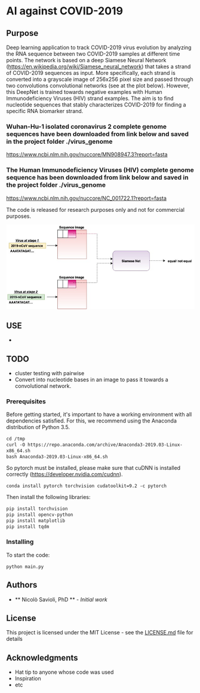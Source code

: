 # AI against COVID-2019


## Purpose 

Deep learning application to track COVID-2019 virus evolution by analyzing the RNA sequence between two COVID-2019 samples at different time points.
The network is based on a deep Siamese Neural Network (https://en.wikipedia.org/wiki/Siamese_neural_network) that takes a strand of COVID-2019 sequences as input. More specifically, each strand is converted into a grayscale image of 256x256 pixel size and passed through two convolutions convolutional networks (see at the plot below). However, this DeepNet is trained towards negative examples with Human Immunodeficiency Viruses (HIV) strand examples.
The aim is to find nucleotide sequences that stably characterizes COVID-2019 for finding a specific RNA biomarker strand.

### Wuhan-Hu-1 isolated coronavirus 2 complete genome sequences have been downloaded from link below and saved in the project folder ./virus_genome

https://www.ncbi.nlm.nih.gov/nuccore/MN908947.3?report=fasta

### The Human Immunodeficiency Viruses (HIV) complete genome sequence has been downloaded from link below and saved in the project folder ./virus_genome

https://www.ncbi.nlm.nih.gov/nuccore/NC_001722.1?report=fasta


The code is released for research purposes only and not for commercial purposes.

![alt text](img/img.jpg)


## USE

* 


## TODO
  * cluster testing with pairwise 
  * Convert into nucleotide bases in an image to pass it towards a convolutional network.


### Prerequisites

Before getting started, it's important to have a working environment with all dependencies satisfied. For this, we recommend using the Anaconda distribution of Python 3.5.

```
cd /tmp
curl -O https://repo.anaconda.com/archive/Anaconda3-2019.03-Linux-x86_64.sh
bash Anaconda3-2019.03-Linux-x86_64.sh
```

So pytorch must be installed, please make sure that cuDNN is installed correctly (https://developer.nvidia.com/cudnn).

```
conda install pytorch torchvision cudatoolkit=9.2 -c pytorch
```

Then install the following libraries:

```
pip install torchvision
pip install opencv-python
pip install matplotlib
pip install tqdm
```


### Installing

To start the code: 

```
python main.py
```

## Authors

* ** Nicolò Savioli, PhD ** - *Initial work* 

## License

This project is licensed under the MIT License - see the [LICENSE.md](LICENSE.md) file for details

## Acknowledgments

* Hat tip to anyone whose code was used
* Inspiration
* etc